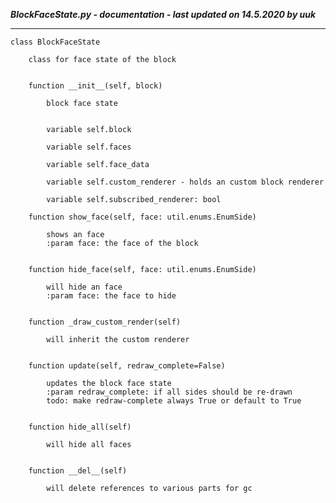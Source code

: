 ***BlockFaceState.py - documentation - last updated on 14.5.2020 by uuk***
___

    class BlockFaceState
        
        class for face state of the block


        function __init__(self, block)
            
            block face state


            variable self.block

            variable self.faces

            variable self.face_data

            variable self.custom_renderer - holds an custom block renderer

            variable self.subscribed_renderer: bool

        function show_face(self, face: util.enums.EnumSide)
            
            shows an face
            :param face: the face of the block


        function hide_face(self, face: util.enums.EnumSide)
            
            will hide an face
            :param face: the face to hide


        function _draw_custom_render(self)
            
            will inherit the custom renderer


        function update(self, redraw_complete=False)
            
            updates the block face state
            :param redraw_complete: if all sides should be re-drawn
            todo: make redraw-complete always True or default to True


        function hide_all(self)
            
            will hide all faces


        function __del__(self)
            
            will delete references to various parts for gc
